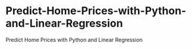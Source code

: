 # Predict-Home-Prices-with-Python-and-Linear-Regression
Predict Home Prices with Python and Linear Regression
